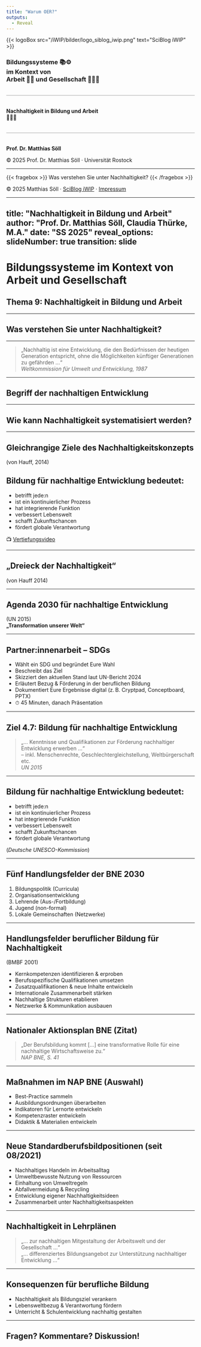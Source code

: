 ```yaml
---
title: "Warum OER?"
outputs:
  - Reveal
---
```


{{< logoBox src="/iWIP/bilder/logo_siblog_iwip.png" text="SciBlog iWIP" >}}

### Bildungssysteme 📚⚙️ <br>im Kontext von <br>Arbeit 🧑‍💻 und Gesellschaft 🧑‍🤝‍🧑

<hr style="border: none; height: 2px; background-color: #ccc; margin: 2rem 0;">

#### Nachhaltigkeit in Bildung und Arbeit<br>🌱🤝🔄

<hr style="border: none; height: 2px; background-color: #ccc; margin: 2rem 0;">

**Prof. Dr. Matthias Söll**

<div class="footer">
  &copy; 2025 Prof. Dr. Matthias Söll · Universität Rostock
</div>

---

{{< fragebox >}}
Was verstehen Sie unter Nachhaltigkeit?
{{< /fragebox >}}

<footer class="footer">
  © 2025 Matthias Söll · <a href="https://matthiassoell.github.io/iWIP/">SciBlog iWIP</a> · <a href="/impressum">Impressum</a>
</footer>

---
title: "Nachhaltigkeit in Bildung und Arbeit"
author: "Prof. Dr. Matthias Söll, Claudia Thürke, M.A."
date: "SS 2025"
reveal_options:
  slideNumber: true
  transition: slide
---

# Bildungssysteme im Kontext von Arbeit und Gesellschaft  
## Thema 9: Nachhaltigkeit in Bildung und Arbeit  

---

## Was verstehen Sie unter Nachhaltigkeit?

---

> „Nachhaltig ist eine Entwicklung, die den Bedürfnissen der heutigen Generation entspricht, ohne die Möglichkeiten künftiger Generationen zu gefährden …“  
> *Weltkommission für Umwelt und Entwicklung, 1987*

---

## Begriff der nachhaltigen Entwicklung

---

## Wie kann Nachhaltigkeit systematisiert werden?

---

## Gleichrangige Ziele des Nachhaltigkeitskonzepts  
(von Hauff, 2014)

## Bildung für nachhaltige Entwicklung bedeutet:

<ul>
  <li class="fragment highlight-current-blue">betrifft jede:n</li>
  <li class="fragment highlight-current-blue">ist ein kontinuierlicher Prozess</li>
  <li class="fragment highlight-current-blue">hat integrierende Funktion</li>
  <li class="fragment highlight-current-blue">verbessert Lebenswelt</li>
  <li class="fragment highlight-current-blue">schafft Zukunftschancen</li>
  <li class="fragment highlight-current-blue">fördert globale Verantwortung</li>
</ul>

📺 [Vertiefungsvideo](https://www.youtube.com/watch?v=JJqmYFaNMN0)

---

## „Dreieck der Nachhaltigkeit“  
(von Hauff 2014)

---

## Agenda 2030 für nachhaltige Entwicklung  
(UN 2015)  
**„Transformation unserer Welt“**

---

## Partner:innenarbeit – SDGs

- Wählt ein SDG und begründet Eure Wahl <!-- .element: class="fragment" -->
- Beschreibt das Ziel <!-- .element: class="fragment" -->
- Skizziert den aktuellen Stand laut UN-Bericht 2024 <!-- .element: class="fragment" -->
- Erläutert Bezug & Förderung in der beruflichen Bildung <!-- .element: class="fragment" -->
- Dokumentiert Eure Ergebnisse digital (z. B. Cryptpad, Conceptboard, PPTX) <!-- .element: class="fragment" -->
- ⏱ 45 Minuten, danach Präsentation <!-- .element: class="fragment" -->

---

## Ziel 4.7: Bildung für nachhaltige Entwicklung  

> „… Kenntnisse und Qualifikationen zur Förderung nachhaltiger Entwicklung erwerben …“  
> – inkl. Menschenrechte, Geschlechtergleichstellung, Weltbürgerschaft etc.  
> *UN 2015*

---

## Bildung für nachhaltige Entwicklung bedeutet:

- betrifft jede:n <!-- .element: class="fragment" -->
- ist ein kontinuierlicher Prozess <!-- .element: class="fragment" -->
- hat integrierende Funktion <!-- .element: class="fragment" -->
- verbessert Lebenswelt <!-- .element: class="fragment" -->
- schafft Zukunftschancen <!-- .element: class="fragment" -->
- fördert globale Verantwortung <!-- .element: class="fragment" -->

(*Deutsche UNESCO-Kommission*)

---

## Fünf Handlungsfelder der BNE 2030

1. Bildungspolitik (Curricula) <!-- .element: class="fragment" -->
2. Organisationsentwicklung <!-- .element: class="fragment" -->
3. Lehrende (Aus-/Fortbildung) <!-- .element: class="fragment" -->
4. Jugend (non-formal) <!-- .element: class="fragment" -->
5. Lokale Gemeinschaften (Netzwerke) <!-- .element: class="fragment" -->

---

## Handlungsfelder beruflicher Bildung für Nachhaltigkeit  
(BMBF 2001)

- Kernkompetenzen identifizieren & erproben <!-- .element: class="fragment" -->
- Berufsspezifische Qualifikationen umsetzen <!-- .element: class="fragment" -->
- Zusatzqualifikationen & neue Inhalte entwickeln <!-- .element: class="fragment" -->
- Internationale Zusammenarbeit stärken <!-- .element: class="fragment" -->
- Nachhaltige Strukturen etablieren <!-- .element: class="fragment" -->
- Netzwerke & Kommunikation ausbauen <!-- .element: class="fragment" -->

---

## Nationaler Aktionsplan BNE (Zitat)

> „Der Berufsbildung kommt […] eine transformative Rolle für eine nachhaltige Wirtschaftsweise zu.“  
> *NAP BNE, S. 41*

---

## Maßnahmen im NAP BNE (Auswahl)

- Best-Practice sammeln <!-- .element: class="fragment" -->
- Ausbildungsordnungen überarbeiten <!-- .element: class="fragment" -->
- Indikatoren für Lernorte entwickeln <!-- .element: class="fragment" -->
- Kompetenzraster entwickeln <!-- .element: class="fragment" -->
- Didaktik & Materialien entwickeln <!-- .element: class="fragment" -->

---

## Neue Standardberufsbildpositionen (seit 08/2021)

- Nachhaltiges Handeln im Arbeitsalltag <!-- .element: class="fragment" -->
- Umweltbewusste Nutzung von Ressourcen <!-- .element: class="fragment" -->
- Einhaltung von Umweltregeln <!-- .element: class="fragment" -->
- Abfallvermeidung & Recycling <!-- .element: class="fragment" -->
- Entwicklung eigener Nachhaltigkeitsideen <!-- .element: class="fragment" -->
- Zusammenarbeit unter Nachhaltigkeitsaspekten <!-- .element: class="fragment" -->

---

## Nachhaltigkeit in Lehrplänen

> „… zur nachhaltigen Mitgestaltung der Arbeitswelt und der Gesellschaft …“  
> „… differenziertes Bildungsangebot zur Unterstützung nachhaltiger Entwicklung …“

---

## Konsequenzen für berufliche Bildung

- Nachhaltigkeit als Bildungsziel verankern <!-- .element: class="fragment" -->
- Lebensweltbezug & Verantwortung fördern <!-- .element: class="fragment" -->
- Unterricht & Schulentwicklung nachhaltig gestalten <!-- .element: class="fragment" -->

---

## Fragen? Kommentare? Diskussion!
